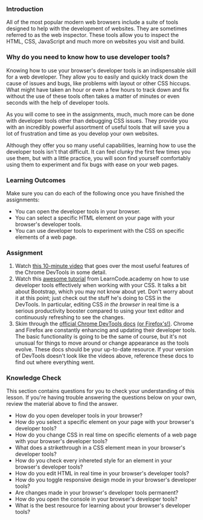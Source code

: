 ### Introduction

All of the most popular modern web browsers include a suite of tools designed to help
with the development of websites. They are sometimes referred to as the web
inspector. These tools allow you to inspect the HTML, CSS, JavaScript and much
more on websites you visit and build.

### Why do you need to know how to use developer tools?

Knowing how to use your browser's developer tools is an indispensable skill for a web
developer. They allow you to easily and quickly track down the cause of issues and
bugs, like problems with layout or other CSS hiccups. What might have taken an hour
or even a few hours to track down and fix without the use of these tools often takes
a matter of minutes or even seconds with the help of developer tools.

As you will come to see in the assignments, much, much more can be done with developer
tools other than debugging CSS issues. They provide you with an incredibly powerful
assortment of useful tools that will save you a lot of frustration and time as you
develop your own websites.

Although they offer you so many useful capabilities, learning how to use the
developer tools isn't that difficult. It can feel clunky the first few times you
use them, but with a little practice, you will soon find yourself comfortably
using them to experiment and fix bugs with ease on your web pages.

### Learning Outcomes
Make sure you can do each of the following once you have finished the assignments:

* You can open the developer tools in your browser.
* You can select a specific HTML element on your page with your browser's developer tools.
* You can use developer tools to experiment with the CSS on specific elements of a web page.

### Assignment
<div class="lesson-content__panel" markdown="1">

  1. Watch [this 10-minute video](https://www.youtube.com/watch?v=wcFnnxfA70g) that goes over the most useful features of the Chrome DevTools in some detail.
  2. Watch this [awesome tutorial](https://www.youtube.com/watch?v=Z3HGJsNLQ1E) from LearnCode.academy on how to use developer tools effectively when working with your CSS.  It talks a bit about Bootstrap, which you may not know about yet.  Don't worry about it at this point; just check out the stuff he's doing to CSS in the DevTools.  In particular, editing CSS *in the browser* in real time is a serious productivity booster compared to using your text editor and continuously refreshing to see the changes.
  3. Skim through the [official Chrome DevTools docs](https://developers.google.com/web/tools/chrome-devtools/) [(or Firefox's!)](https://developer.mozilla.org/en-US/docs/Tools). Chrome and Firefox are constantly enhancing and updating their developer tools.  The basic functionality is going to be the same of course, but it's not unusual for things to move around or change appearance as the tools evolve.  These docs should be your up-to-date resource.  If your version of DevTools doesn't look like the videos above, reference these docs to find out where everything went.

</div>

### Knowledge Check
This section contains questions for you to check your understanding of this lesson. If you're having trouble answering the questions below on your own, review the material above to find the answer.

* How do you open developer tools in your browser?
* How do you select a specific element on your page with your browser's developer tools?
* How do you change CSS in real time on specific elements of a web page with your browser's developer tools?
* What does a strikethrough in a CSS element mean in your browser's developer tools?
* How do you check every inhereted style for an element in your browser's developer tools?
* How do you edit HTML in real time in your browser's developer tools?
* How do you toggle responsive design mode in your browser's developer tools?
* Are changes made in your browser's developer tools permanent?
* How do you open the console in your browser's developer tools?
* What is the best resource for learning about your browser's developer tools?